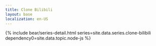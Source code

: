 ```yaml
---
title: Clone Bilibili
layout: base
localization: en-US
---
```


{% include bear/series-detail.html
    series=site.data.series.clone-bilibili
    dependency0=site.data.topic.node-js
%}